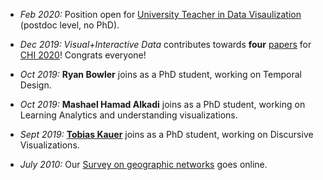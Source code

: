 * _Feb 2020:_ Position open for [University Teacher in Data Visaulization](job-datavista) (postdoc level, no PhD).

* _Dec 2019:_ _Visual+Interactive Data_ contributes towards __four__ [papers](https://visualinteractivedata.github.io/publications) for [CHI 2020](https://chi2020.acm.org)! Congrats everyone!
   
* _Oct 2019:_ __Ryan Bowler__ joins as a PhD student, working on Temporal Design. 

* _Oct 2019:_ __Mashael Hamad Alkadi__ joins as a PhD student, working on Learning Analytics and understanding visualizations.

* _Sept 2019:_ __[Tobias Kauer](https://twitter.com/tobi_vierzwo)__ joins as a PhD student, working on Discursive Visualizations. 

* _July 2010:_ Our [Survey on geographic networks](https://geographic-networks.github.io) goes online.  
   
